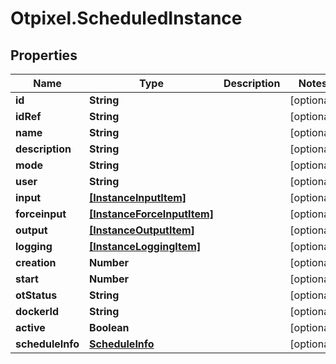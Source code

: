 # Otpixel.ScheduledInstance

## Properties
Name | Type | Description | Notes
------------ | ------------- | ------------- | -------------
**id** | **String** |  | [optional] 
**idRef** | **String** |  | [optional] 
**name** | **String** |  | [optional] 
**description** | **String** |  | [optional] 
**mode** | **String** |  | [optional] 
**user** | **String** |  | [optional] 
**input** | [**[InstanceInputItem]**](InstanceInputItem.md) |  | [optional] 
**forceinput** | [**[InstanceForceInputItem]**](InstanceForceInputItem.md) |  | [optional] 
**output** | [**[InstanceOutputItem]**](InstanceOutputItem.md) |  | [optional] 
**logging** | [**[InstanceLoggingItem]**](InstanceLoggingItem.md) |  | [optional] 
**creation** | **Number** |  | [optional] 
**start** | **Number** |  | [optional] 
**otStatus** | **String** |  | [optional] 
**dockerId** | **String** |  | [optional] 
**active** | **Boolean** |  | [optional] 
**scheduleInfo** | [**ScheduleInfo**](ScheduleInfo.md) |  | [optional] 


